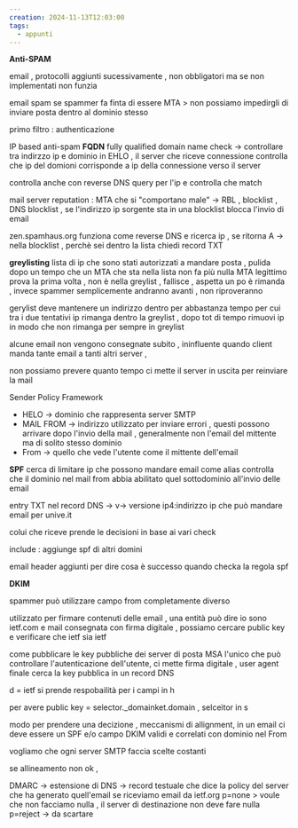 ```yaml
---
creation: 2024-11-13T12:03:00
tags:
  - appunti
---
```

**Anti-SPAM**

email , protocolli aggiunti sucessivamente , non obbligatori ma se non implementati non funzia

email spam 
se spammer fa finta di essere MTA > non possiamo impedirgli di inviare posta dentro al dominio stesso

primo filtro : authenticazione 

IP based anti-spam 
**FQDN** fully qualified domain name check -> controllare tra indirzzo ip e dominio in EHLO , il server che riceve connessione controlla che ip del domioni corrisponde a ip della connessione verso il server 

controlla anche con reverse DNS query per l'ip e controlla che match 

mail server reputation : MTA che si "comportano male" -> RBL , blocklist , DNS blocklist , se l'indirizzo ip sorgente sta in una blocklist blocca l'invio di email

zen.spamhaus.org funziona come reverse DNS e ricerca ip , se ritorna A -> nella blocklist , perchè sei dentro la lista chiedi record TXT

**greylisting** 
lista di ip che sono stati autorizzati a mandare posta , pulida dopo un tempo che un MTA che sta nella lista non fa più nulla 
MTA legittimo prova la prima volta , non è nella greylist , fallisce , aspetta un po è rimanda , invece spammer semplicemente andranno avanti , non riproveranno 

gerylist deve mantenere un indirizzo dentro per abbastanza tempo per cui tra i due tentativi ip rimanga dentro la greylist , dopo tot di tempo rimuovi ip in modo che non rimanga per sempre in greylist

alcune email non vengono consegnate subito , ininfluente quando client manda tante email a tanti altri server , 

non possiamo prevere quanto tempo ci mette il server in uscita per reinviare la mail 

Sender Policy Framework 

+ HELO -> dominio che rappresenta server SMTP
+ MAIL FROM -> indirizzo utilizzato per inviare errori , questi possono arrivare dopo l'invio della mail , generalmente non l'email del mittente ma di solito stesso dominio 
+ From -> quello che vede l'utente come il mittente dell'email

**SPF** cerca di limitare ip che possono mandare email come alias 
controlla che il dominio nel mail from abbia abilitato quel sottodominio all'invio delle email 

entry TXT nel record DNS -> v-> versione ip4:indirizzo ip che può mandare email per unive.it 

colui che riceve prende le decisioni in base ai vari check

include : aggiunge spf di altri domini 

email header aggiunti per dire cosa è successo quando checka la regola spf 

**DKIM** 

spammer può utilizzare campo from completamente diverso 

utilizzato per firmare contenuti delle email , una entità può dire io sono ietf.com e mail consegnata con firma digitale , possiamo cercare public key e verificare che ietf sia ietf

come pubblicare le key pubbliche dei server di posta 
MSA l'unico che può controllare l'autenticazione dell'utente, ci mette firma digitale , user agent finale cerca la key pubblica in un record DNS 

d = ietf si prende respobailità per i campi in h 

per avere public key = selector.\_domainket.domain , selceìtor in s

modo per prendere una decizione , meccanismi di allignment, in un email ci deve essere un SPF e/o campo DKIM validi e correlati con dominio nel From

vogliamo che ogni server SMTP faccia scelte costanti 

se allineamento non ok , 

DMARC -> estensione di DNS -> record testuale che dice la policy del server che ha generato quell'email 
se riceviamo email da ietf.org p=none > voule che non facciamo nulla , il server di destinazione non deve fare nulla p=reject -> da scartare 
